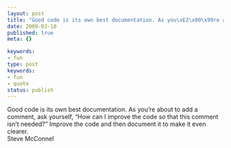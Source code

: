 ```yaml
---
layout: post
title: "Good code is its own best documentation. As you\xE2\x80\x99re about to add a comment, ask yourself, \xE2\x80\x9CHow can I improve the code so that this comment isn\xE2\x80\x99t needed?\xE2\x80\x9D Improve the code and then document it to make it even clearer."
date: 2009-03-10
published: true
meta: {}

keywords:
- fun
type: post
keywords:
- fun
- quote
status: publish
---
```

Good code is its own best documentation. As you&#8217;re about to add a comment, ask yourself, &#8220;How can I improve the code so that this comment isn&#8217;t needed?&#8221; Improve the code and then document it to make it even clearer.<br />Steve McConnel
